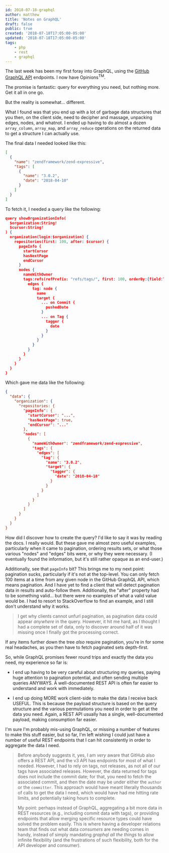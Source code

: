 ```yaml
---
id: 2018-07-18-graphql
author: matthew
title: 'Notes on GraphQL'
draft: false
public: true
created: '2018-07-18T17:05:00-05:00'
updated: '2018-07-18T17:05:00-05:00'
tags:
    - php
    - rest
    - graphql
---
```


The last week has been my first foray into GraphQL, using the [GitHub GraphQL
API](https://developer.github.com/v4/) endpoints. I now have Opinions<sup>TM</sup>.

The promise is fantastic: query for everything you need, but nothing more. Get
it all in one go.

But the reality is somewhat... different.

<!--- EXTENDED -->

What I found was that you end up with a lot of garbage data structures that you
then, on the client side, need to decipher and massage, unpacking edges, nodes,
and whatnot. I ended up having to do almost a dozen `array_column`, `array_map`,
and `array_reduce` operations on the returned data to get a structure I can
actually use.

The final data I needed looked like this:

```json
[
  {
    "name": "zendframework/zend-expressive",
    "tags": [
      {
        "name": "3.0.2",
        "date": "2018-04-10"
      }
    ]
  }
]
```

To fetch it, I needed a query like the following:

```json
query showOrganizationInfo(
  $organization:String!
  $cursor:String!
) {
  organization(login:$organization) {
    repositories(first: 100, after: $cursor) {
      pageInfo {
        startCursor
        hasNextPage
        endCursor
      }
      nodes {
        nameWithOwner
        tags:refs(refPrefix: "refs/tags/", first: 100, orderBy:{field:TAG_COMMIT_DATE, direction:DESC}) {
          edges {
            tag: node {
              name
              target {
                ... on Commit {
                  pushedDate
                }
                ... on Tag {
                  tagger {
                    date
                  }
                }
              }
            }
          }
        }
      }
    }
  }
}
```

Which gave me data like the following:

```json
{
  "data": {
    "organization": {
      "repositories: {
        "pageInfo": {
          "startCursor": "...",
          "hasNextPage": true,
          "endCursor": "..."
        },
        "nodes": [
          {
            "nameWithOwner": "zendframework/zend-expressive",
            "tags": {
              "edges": [
                "tag": {
                  "name": "3.0.2",
                  "target": {
                    "tagger": {
                      "date": "2018-04-10"
                    }
                  }
                }
              ]
            }
          }
        ]
      }
    }
  }
}
```

How did I discover how to create the query? I'd like to say it was by reading
the docs. I really would. But these gave me almost zero useful examples,
particularly when it came to pagination, ordering results sets, or what those
various "nodes" and "edges" bits were, or why they were necessary. (I eventually
found the information, but it's still rather opaque as an end-user.)

Additionally, see that `pageInfo` bit? This brings me to my next point: pagination sucks,
particularly if it's not at the top-level. You can only fetch 100 items at a
time from any given node in the GitHub GraphQL API, which means pagination. And
I have yet to find a client that will detect pagination data in results and
auto-follow them. Additionally, the "after" property had to be something
valid... but there were no examples of what a valid value would be. I had to
resort to StackOverflow to find an example, and I still don't understand why it
works.

> I get why clients cannot unfurl pagination, as pagination data could appear
> _anywhere_ in the query. However, it hit me hard, as I thought I had a
> complete set of data, only to discover around half of it was missing once I
> finally got the processing correct.

If any items further down the tree _also_ require pagination, you're in for some
real headaches, as you then have to fetch paginated sets depth-first.

So, while GraphQL promises fewer round trips and exactly the data you need, my
experience so far is:

- I end up having to be very careful about structuring my queries, paying huge
  attention to pagination potential, and often sending multiple queries ANYWAYS.
  A well-documented REST API is often far easier to understand and work with
  immediately.

- I end up doing MORE work client-side to make the data I receive back USEFUL.
  This is because the payload structure is based on the query structure and the
  various permutations you need in order to get at the data you need. Again, a
  REST API usually has a single, well-documented payload, making consumption far
  easier.

I'm sure I'm probably mis-using GraphQL, or missing a number of features to make
this stuff easier, but so far, I'm left wishing I could just have a number of
useful REST endpoints that I can hit consistently in order to aggregate the data
I need.

> Before anybody suggests it, yes, I am _very_ aware that GitHub also offers a
> REST API, and the v3 API has endpoints for most of what I needed. However, I
> had to rely on tags, not releases, as not all of our tags have associated
> releases. However, the data returned for tags does not include the commit
> date; for that, you need to fetch the associated commit, and then the date may
> be under either the `author` or the `committer`. This approach would have
> meant literally thousands of calls to get the data I need, which would have
> had me hitting rate limits, and potentially taking hours to complete.
>
> My point: perhaps instead of GraphQL, aggregating a bit more data in REST
> resources (e.g., including commit data with tags), or providing endpoints that
> allow merging specific resource types could have solved the problem easily.
> This is where having a developer relations team that finds out what data
> _consumers_ are needing comes in handy, instead of simply mandating _graphql
> all the things_ to allow infinite flexibility (and the frustrations of such
> flexibility, both for the API developer and consumer).
